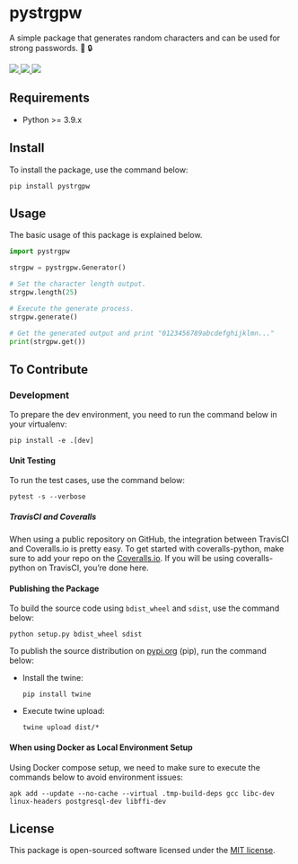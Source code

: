 # pystrgpw

A simple package that generates random characters and can be used for strong passwords. :game_die: :lock:

<a href="https://app.travis-ci.com/LordDashMe/pystrgpw">
  <img src="https://img.shields.io/travis/com/LordDashMe/pystrgpw?style=for-the-badge" />
</a>

<a href="https://coveralls.io/github/LordDashMe/pystrgpw?branch=master">
  <img src="https://img.shields.io/coveralls/github/LordDashMe/pystrgpw?style=for-the-badge" />
</a>

<a href="https://peps.python.org/pep-0008/">
  <img src="https://img.shields.io/static/v1?label=PEP8&message=PASSED&color=brightgreen&style=for-the-badge" />
</a>

## Requirements

- Python >= 3.9.x

## Install

To install the package, use the command below:

```
pip install pystrgpw
```

## Usage

The basic usage of this package is explained below.

```python
import pystrgpw

strgpw = pystrgpw.Generator()

# Set the character length output.
strgpw.length(25)

# Execute the generate process.
strgpw.generate()

# Get the generated output and print "0123456789abcdefghijklmn..."
print(strgpw.get()) 
```

## To Contribute

### Development

To prepare the dev environment, you need to run the command below in your virtualenv:

```
pip install -e .[dev]
```

#### Unit Testing

To run the test cases, use the command below:

```
pytest -s --verbose
```

##### TravisCI and Coveralls

When using a public repository on GitHub, the integration between TravisCI and Coveralls.io is pretty easy. To get started with coveralls-python, make sure to add your repo on the [Coveralls.io](https://coveralls.io/). If you will be using coveralls-python on TravisCI, you’re done here.

#### Publishing the Package

To build the source code using ```bdist_wheel``` and ```sdist```, use the command below:

```
python setup.py bdist_wheel sdist
```

To publish the source distribution on [pypi.org](https://pypi.org/) (pip), run the command below:

  - Install the twine:

    ```
    pip install twine
    ```

  - Execute twine upload:

    ```
    twine upload dist/*
    ```

#### When using Docker as Local Environment Setup

Using Docker compose setup, we need to make sure to execute the commands below to avoid environment issues:

```
apk add --update --no-cache --virtual .tmp-build-deps gcc libc-dev linux-headers postgresql-dev libffi-dev
```

## License

This package is open-sourced software licensed under the [MIT license](https://opensource.org/licenses/MIT).
